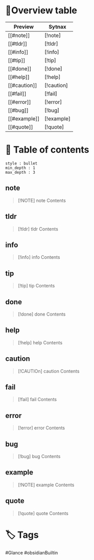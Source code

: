 # 🔋Overview table
| Preview      | Sytnax     |
| ------------ | ---------- |
| [[#note]]    | [!note]    |
| [[#tldr]]    | [!tldr]    |
| [[#info]]    | [!info]    |
| [[#tip]]     | [!tip]     |
| [[#done]]    | [!done]    |
| [[#help]]    | [!help]    |
| [[#caution]] | [!caution] |
| [[#fail]]    | [!fail]    |
| [[#error]]   | [!error]   |
| [[#bug]]     | [!bug]     |
| [[#example]] | [!example] |
| [[#quote]]   | [!quote]           |

# 📰 Table of contents
```toc
style : bullet
min_depth : 1
max_depth : 3
```
## note
> [!NOTE] note
> Contents

## tldr
> [!tldr] tldr
> Contents

## info
> [!info] info
> Contents

## tip
> [!tip] tip
> Contents

## done 
> [!done] done
> Contents

## help 
> [!help] help
> Contents

## caution 
> [!CAUTIOn] caution
> Contents

## fail 
> [!fail] fail
> Contents

## error 
> [!error] error
> Contents

## bug 
> [!bug] bug
> Contents

## example
> [!NOTE] example
> Contents

## quote
> [!quote] quote
> Contents

# 🏷 Tags
#Glance #obsidianBuiltin

